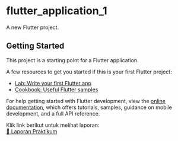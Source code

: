 # flutter_application_1

A new Flutter project.

## Getting Started

This project is a starting point for a Flutter application.

A few resources to get you started if this is your first Flutter project:

- [Lab: Write your first Flutter app](https://docs.flutter.dev/get-started/codelab)
- [Cookbook: Useful Flutter samples](https://docs.flutter.dev/cookbook)

For help getting started with Flutter development, view the
[online documentation](https://docs.flutter.dev/), which offers tutorials,
samples, guidance on mobile development, and a full API reference.

Klik link berikut untuk melihat laporan:  
[📑 Laporan Praktikum](https://docs.google.com/document/d/174DhN6FQWADem21dGbefgBy38ON5MXeS/edit?usp=sharing&ouid=108881618523343730143&rtpof=true&sd=true)